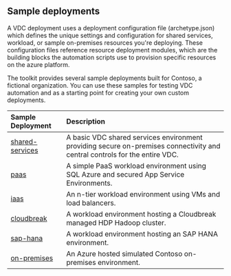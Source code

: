 ## Sample deployments

A VDC deployment uses a deployment configuration file (archetype.json) which defines the unique settings and configuration for shared services, workload, or sample on-premises resources you're deploying. These configuration files reference resource deployment modules, which are the building blocks the automation scripts use to provision specific resources on the azure platform.

The toolkit provides several sample deployments built for Contoso, a fictional
organization. You can use these samples for testing VDC automation and as a
starting point for creating your own custom deployments.

| Sample Deployment                                | Description
| :-                                               | :-
| [shared-services](../archetypes/shared-services) | A basic VDC shared services environment providing secure on-premises connectivity and central controls for the entire VDC.
| [paas](../archetypes/paas)                       | A simple PaaS workload environment using SQL Azure and secured App Service Environments.
| [iaas](../archetypes/iaas)                       | An n-tier workload environment using VMs and load balancers.
| [cloudbreak](../archetypes/cloudbreak)           | A workload environment hosting a Cloudbreak managed HDP Hadoop cluster.
| [sap-hana](../archetypes/sap-hana)               | A workload environment hosting an SAP HANA environment.
| [on-premises](../archetypes/on-premises)         | An Azure hosted simulated Contoso on-premises environment.
